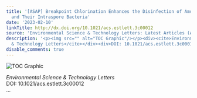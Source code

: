 ```yaml
---
title: '[ASAP] Breakpoint Chlorination Enhances the Disinfection of Amoeba Spores
  and Their Intraspore Bacteria'
date: '2023-02-10'
linkTitle: http://dx.doi.org/10.1021/acs.estlett.3c00012
source: 'Environmental Science & Technology Letters: Latest Articles (ACS Publications)'
description: '<p><img src="" alt="TOC Graphic"/></p><div><cite>Environmental Science
  & Technology Letters</cite></div><div>DOI: 10.1021/acs.estlett.3c00012</div> ...'
disable_comments: true
---
```

<p><img src="" alt="TOC Graphic"/></p><div><cite>Environmental Science & Technology Letters</cite></div><div>DOI: 10.1021/acs.estlett.3c00012</div> ...
